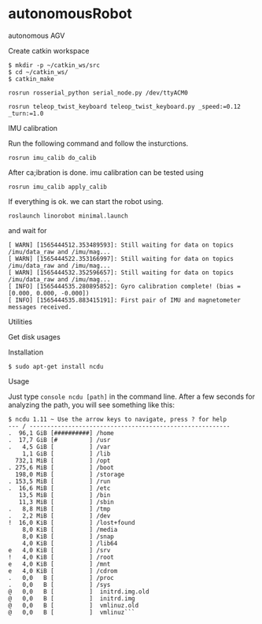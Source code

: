 # autonomousRobot

autonomous AGV


Create catkin workspace 



```console
$ mkdir -p ~/catkin_ws/src
$ cd ~/catkin_ws/
$ catkin_make 
```


```rosrun rosserial_python serial_node.py /dev/ttyACM0```

```rosrun teleop_twist_keyboard teleop_twist_keyboard.py _speed:=0.12 _turn:=1.0```


IMU calibration

Run the following command and follow the insturctions.

```rosrun imu_calib do_calib```

After ca;ibration is done. imu calibration can be tested using 

```rosrun imu_calib apply_calib ```

If everything is ok. we can start the robot using.

```roslaunch linorobot minimal.launch``` 

and wait for 

```ruby[ INFO] [1565444505.368941652]: Calibrating gyros; do not move the IMU
[ WARN] [1565444512.353489593]: Still waiting for data on topics /imu/data_raw and /imu/mag...
[ WARN] [1565444522.353166997]: Still waiting for data on topics /imu/data_raw and /imu/mag...
[ WARN] [1565444532.352596657]: Still waiting for data on topics /imu/data_raw and /imu/mag...
[ INFO] [1565444535.280895852]: Gyro calibration complete! (bias = [0.000, 0.000, -0.000])
[ INFO] [1565444535.883415191]: First pair of IMU and magnetometer messages received.
```


Utilities


Get disk usages

Installation

```console
$ sudo apt-get install ncdu 
```

Usage

Just type ```console ncdu [path]``` in the command line. After a few seconds for analyzing the path, you will see something like this:

```console
$ ncdu 1.11 ~ Use the arrow keys to navigate, press ? for help
--- / ---------------------------------------------------------
.  96,1 GiB [##########] /home
.  17,7 GiB [#         ] /usr
.   4,5 GiB [          ] /var
    1,1 GiB [          ] /lib
  732,1 MiB [          ] /opt
. 275,6 MiB [          ] /boot
  198,0 MiB [          ] /storage
. 153,5 MiB [          ] /run
.  16,6 MiB [          ] /etc
   13,5 MiB [          ] /bin
   11,3 MiB [          ] /sbin
.   8,8 MiB [          ] /tmp
.   2,2 MiB [          ] /dev
!  16,0 KiB [          ] /lost+found
    8,0 KiB [          ] /media
    8,0 KiB [          ] /snap
    4,0 KiB [          ] /lib64
e   4,0 KiB [          ] /srv
!   4,0 KiB [          ] /root
e   4,0 KiB [          ] /mnt
e   4,0 KiB [          ] /cdrom
.   0,0   B [          ] /proc
.   0,0   B [          ] /sys
@   0,0   B [          ]  initrd.img.old
@   0,0   B [          ]  initrd.img
@   0,0   B [          ]  vmlinuz.old
@   0,0   B [          ]  vmlinuz```







